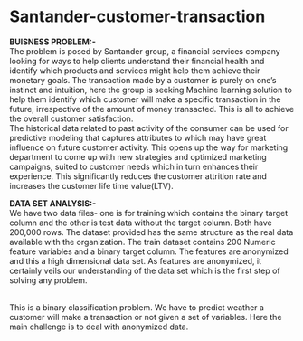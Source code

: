 # Santander-customer-transaction

**BUISNESS PROBLEM:-**
<br>The problem is posed by Santander group, a financial services company looking for ways to help clients understand their financial health and identify which products and services might help them achieve their monetary goals. The transaction made by a customer is purely on one’s instinct and intuition, here the group is seeking Machine learning solution to help them identify which customer will make a specific transaction in the future, irrespective of the amount of money transacted. This is all to achieve the overall customer satisfaction.
<br>The historical data related to past activity of the consumer can be used for predictive modeling that captures attributes to which may have great influence on future customer activity. This opens up the way for marketing department to come up with new strategies and optimized marketing campaigns, suited to customer needs which in turn enhances their experience. This significantly reduces the customer attrition rate and increases the customer life time value(LTV).

**DATA SET ANALYSIS:-**
<br>We have two data files- one is for training which contains the binary target column and the other is test data without the target column. Both have 200,000 rows.
The dataset provided has the same structure as the real data available with the organization. The train dataset contains 200 Numeric feature variables and a binary target column. The features are anonymized and this a high dimensional data set. As features are anonymized, it certainly veils our understanding of the data set which is the first step of solving any problem.

<br>This is a binary classification problem. We have to predict weather a customer will make a transaction or not given a set of variables. Here the main challenge is to deal with anonymized data.
